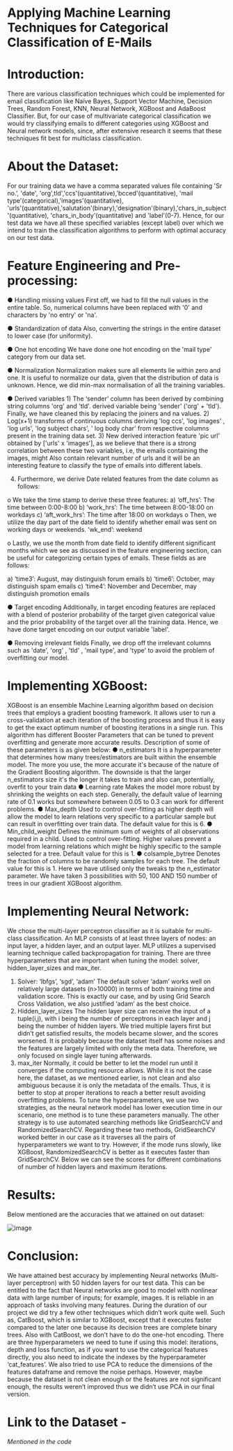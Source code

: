 # Applying Machine Learning Techniques for Categorical Classification of E-Mails

# Introduction: 
There are various classification techniques which could be implemented for email classification like Naïve Bayes, Support Vector Machine, Decision Trees, Random Forest, KNN, Neural Network, XGBoost and AdaBoost Classifier. But, for our case of multivariate categorical classification we would try classifying emails to different categories using XGBoost and Neural network models, since, after extensive research it seems that these techniques fit best for multiclass classification.

# About the Dataset: 
For our training data we have a comma separated values file containing 'Sr no.’, 'date', 'org',tld','ccs'(quantitative),'bcced'(quantitative), 'mail type'(categorical),'images'(quantitative), 'urls'(quantitative),'salutation'(binary),'designation'(binary),'chars_in_subject'(quantitative), 'chars_in_body'(quantitative) and 'label'(0-7). Hence, for our test data we have all these specified variables (except label) over which we intend to train the classification algorithms to perform with optimal accuracy on our test data.

# Feature Engineering and Pre-processing: 

● Handling missing values First off, we had to fill the null values in the entire table. So, numerical columns have been replaced with '0' and characters by 'no entry' or 'na'. 

● Standardization of data Also, converting the strings in the entire dataset to lower case (for uniformity). 

● One hot encoding We have done one hot encoding on the 'mail type' category from our data set.

● Normalization Normalization makes sure all elements lie within zero and one. It is useful to normalize our data, given that the distribution of data is unknown. Hence, we did min-max normalisation of all the training variables.

● Derived variables 1) The ‘sender’ column has been derived by combining string columns 'org' and 'tld'. derived variable being 'sender' ('org' + 'tld'). Finally, we have cleaned this by replacing the joiners and na values. 2) Log(x+1) transforms of continuous columns deriving 'log ccs', 'log images' , 'log urls', 'log subject chars', ' log body char' from respective columns present in the training data set. 3) New derived interaction feature 'pic url' obtained by ['urls' x 'images'], as we believe that there is a strong correlation between these two variables, i.e, the emails containing the images, might Also contain relevant number of urls and it will be an interesting feature to classify the type of emails into different labels.

4) Furthermore, we derive Date related features from the date column as follows:

o We take the time stamp to derive these three features:
a) ‘off_hrs’: The time between 0:00-8:00
b) ‘work_hrs’: The time between 8:00-18:00 on workdays
c) ‘aft_work_hrs’: The time after 18:00 on workdays
o Then, we utilize the day part of the date field to identify whether email was sent on working days or weekends. ‘wk_end’: weekend

o Lastly, we use the month from date field to identify different significant months which we see as discussed in the feature engineering section, can be useful for categorizing certain types of emails. These fields as are follows:

a) ‘time3’: August, may distinguish forum emails
b) ‘time6’: October, may distinguish spam emails
c) ‘time4’: November and December, may distinguish promotion emails

● Target encoding Additionally, in target encoding features are replaced with a blend of posterior probability of the target given categorical value and the prior probability of the target over all the training data. Hence, we have done target encoding on our output variable 'label'.

● Removing irrelevant fields Finally, we drop off the irrelevant columns such as 'date', 'org' , 'tld' , 'mail type', and 'type' to avoid the problem of overfitting our model.

# Implementing XGBoost: 
XGBoost is an ensemble Machine Learning algorithm based on decision trees that employs a gradient boosting framework. It allows user to run a cross-validation at each iteration of the boosting process and thus it is easy to get the exact optimum number of boosting iterations in a single run. This algorithm has different Booster Parameters that can be tuned to prevent overfitting and generate more accurate results. Description of some of these parameters is as given below: ● n_estimators It is a hyperparameter that determines how many trees/estimators are built within the ensemble model. The more you use, the more accurate it's because of the nature of the Gradient Boosting algorithm. The downside is that the larger n_estimators size it's the longer it takes to train and also can, potentially, overfit to your train data
● Learning rate
Makes the model more robust by shrinking the weights on each step. Generally, the default value of learning rate of 0.1 works but somewhere between 0.05 to 0.3 can work for different problems.
● Max_depth Used to control over-fitting as higher depth will allow the model to learn relations very specific to a particular sample but can result in overfitting over train data. The default value for this is 6.
● Min_child_weight
Defines the minimum sum of weights of all observations required in a child. Used to control over-fitting. Higher values prevent a model from learning relations which might be highly specific to the sample selected for a tree. Default value for this is 1.
● colsample_bytree Denotes the fraction of columns to be randomly samples for each tree. The default value for this is 1. Here we have utilised only the tweaks tp the n_estimator parameter. We have taken 3 possibilities with 50, 100 AND 150 number of trees in our gradient XGBoost algorithm.

# Implementing Neural Network:
We chose the multi-layer perceptron classifier as it is suitable for multi-class classification. An MLP consists of at least three layers of nodes: an input layer, a hidden layer, and an output layer. MLP utilizes a supervised learning technique called backpropagation for training.
There are three hyperparameters that are important when tuning the model: solver, hidden_layer_sizes and max_iter.
1. Solver: ‘lbfgs’, ‘sgd’, ‘adam’
The default solver ‘adam’ works well on relatively large datasets (n>10000) in terms of both training time and validation score. This is exactly our case, and by using Grid Search Cross Validation, we also justified ‘adam’ as the best choice.
2. Hidden_layer_sizes
The hidden layer size can receive the input of a tuple(i,j), with i being the number of perceptrons in each layer and j being the number of hidden layers. We tried multiple layers first but didn’t get satisfied results, the models became slower, and the scores worsened. It is probably because the dataset itself has some noises and the features are largely limited with only the meta data. Therefore, we only focused on single layer tuning afterwards.
3. max_iter
Normally, it could be better to let the model run until it converges if the computing resource allows. While it is not the case here, the dataset, as we mentioned earlier, is not clean and also ambiguous because it is only the metadata of the emails. Thus, it is better to stop at proper iterations to reach a better result avoiding overfitting problems.
To tune the hyperparameters, we use two strategies, as the neural network model has lower execution time in our scenario, one method is to tune these parameters manually.
The other strategy is to use automated searching methods like GridSearchCV and RandomizedSearchCV. Regarding these two methods, GridSearchCV worked better in our case as it traverses all the pairs of hyperparameters we want to try. However, if the mode runs slowly, like XGBoost, RandomizedSearchCV is better as it executes faster than GridSearchCV.
Below we can see the scores for different combinations of number of hidden layers and maximum iterations.

# Results:
Below mentioned are the accuracies that we attained on out dataset:

![image](https://user-images.githubusercontent.com/127405318/225856550-ab846e24-0c4c-41d4-b015-f0ffe0e581ad.png)

# Conclusion:
We have attained best accuracy by implementing Neural networks (Multi-layer perceptron) with 50 hidden layers for our test data. This can be entitled to the fact that Neural networks are good to model with nonlinear data with large number of inputs; for example, images. It is reliable in an approach of tasks involving many features.
During the duration of our project we did try a few other techniques which didn’t work quite well. Such as, CatBoost, which is similar to XGBoost, except that it executes faster compared to the later one because its decision trees are complete binary trees. Also with CatBoost, we don’t have to do the one-hot encoding. There are three hyperparameters we need to tune if using this model: iterations, depth and loss function, as if you want to use the categorical features directly, you also need to indicate the indexes by the hyperparameter ‘cat_features’. We also tried to use PCA to reduce the dimensions of the features dataframe and remove the noise perhaps. However, maybe because the dataset is not clean enough or the features are not significant enough, the results weren’t improved thus we didn’t use PCA in our final version.

# Link to the Dataset - 
*Mentioned in the code*
